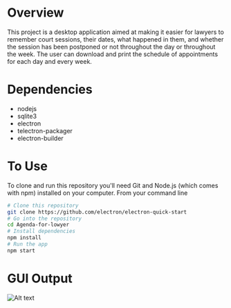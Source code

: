 # Overview


This project is a desktop application aimed at making it easier for lawyers to remember court sessions, their dates, what happened in them, and whether the session has been postponed or not throughout the day or throughout the week. The user can download and print the schedule of appointments for each day and every week.


# Dependencies

- nodejs
- sqlite3
- electron
- telectron-packager
- electron-builder


# To Use

To clone and run this repository you'll need Git and Node.js (which comes with npm) installed on your computer. From your command line

```bash
# Clone this repository
git clone https://github.com/electron/electron-quick-start
# Go into the repository
cd Agenda-for-lowyer
# Install dependencies
npm install
# Run the app
npm start
```

# GUI Output

![Alt text](https://drive.google.com/file/d/1j4AC4zBKX5mVzqDm62pudR7WcKt_vJyz/view?usp=share_link)

